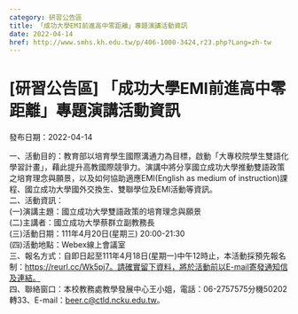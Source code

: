 ```yaml
---
category: 研習公告區
title: 「成功大學EMI前進高中零距離」專題演講活動資訊
date: 2022-04-14
href: http://www.smhs.kh.edu.tw/p/406-1000-3424,r23.php?Lang=zh-tw
---
```


# [研習公告區] 「成功大學EMI前進高中零距離」專題演講活動資訊

發布日期：2022-04-14

一、活動目的：教育部以培育學生國際溝通力為目標，啟動「大專校院學生雙語化學習計畫」，藉此提升高教國際競爭力。演講中將分享國立成功大學推動雙語政策之培育理念與願景，以及如何協助適應EMI(English as medium of instruction)課程、國立成功大學國外交換生、雙聯學位及EMI活動等資訊。  
二、活動資訊：  
(一)演講主題：國立成功大學雙語政策的培育理念與願景  
(二)主講者：國立成功大學蔡群立副教務長  
(三)活動日期：111年4月20日(星期三) 20:00-21:30  
(四)活動地點：Webex線上會議室  
三、報名方式：自即日起至111年4月18日(星期一)中午12時止，本活動採預先報名制：https://reurl.cc/Wk5pj7。請確實留下資料，將於活動前以E-mail寄發通知信及連結。  
四、聯絡窗口：本校教務處教學發展中心王小姐，電話：06-2757575分機50202轉33、E-mail：beer.c@ctld.ncku.edu.tw。

